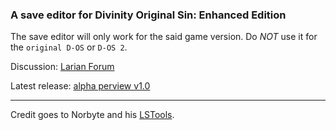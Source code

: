 ### A save editor for Divinity Original Sin: Enhanced Edition

The save editor will only work for the said game version. Do *NOT* use it for the `original D-OS` or `D-OS 2`.


Discussion: [Larian Forum](http://larian.com/forums/ubbthreads.php?ubb=showflat&Number=644516#Post644516)

Latest release: [alpha perview v1.0](https://github.com/tmxkn1/D-OS-Save-Editor/releases/tag/v1.0)

----
Credit goes to Norbyte and his [LSTools](https://github.com/Norbyte/lslib).
